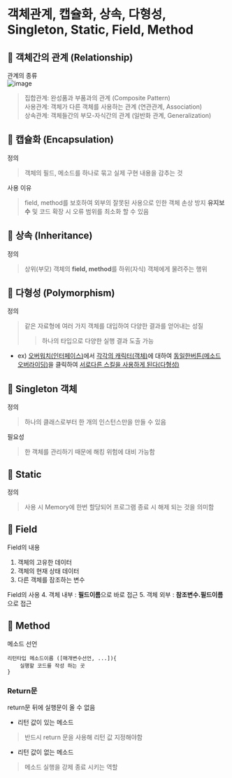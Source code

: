 객체관계, 캡슐화, 상속, 다형성, Singleton, Static, Field, Method
==========================
## :wrench: 객체간의 관계 (Relationship)    
관계의 종류  
![image](https://user-images.githubusercontent.com/96763658/172743351-8994c920-fa81-4b5e-a3b8-e527b2f3a699.png)
> 집합관계: 완성품과 부품과의 관계 (Composite Pattern)  
사용관계: 객체가 다른 객체를 사용하는 관계 (연관관계, Association)  
상속관계: 객체들간의 부모-자식간의 관계 (일반화 관계, Generalization)

## :wrench: 캡슐화 (Encapsulation)
정의
> 객체의 필드, 메소드를 하나로 묶고 실제 구현 내용을 감추는 것

사용 이유
> field, method를 보호하여 외부의 잘못된 사용으로 인한 객체 손상 방지
**유지보수** 및 코드 확장 시 오류 범위를 최소화 할 수 있음

## :wrench: 상속 (Inheritance)
정의
> 상위(부모) 객체의 **field, method**를 하위(자식) 객체에게 물려주는 행위

## :wrench: 다형성 (Polymorphism)
정의
> 같은 자료형에 여러 가지 객체를 대입하여 다양한 결과를 얻어내는 성질
>> 하나의 타입으로 다양한 실행 결과 도출 가능  

* ex) <u>오버워치(인터페이스)</u>에서 <u>각각의 캐릭터(객체)</u>에 대하여 <u>동일한버튼(메소드 오버라이딩)</u>을 클릭하여 <u>서로다른 스킬을 사용하게 된다(다형성)</u>

## :wrench: Singleton 객체
정의
> 하나의 클래스로부터 한 개의 인스턴스만을 만들 수 있음

필요성
> 한 객체를 관리하기 때문에 해킹 위험에 대비 가능함

## :wrench: Static
정의
> 사용 시 Memory에 한번 할당되어 프로그램 종료 시 해제 되는 것을 의미함

## :wrench: Field
Field의 내용
1. 객체의 고유한 데이터
2. 객체의 현재 상태 데이터
3. 다른 객체를 잠조하는 변수

Field의 사용
4. 객체 내부 :  **필드이름**으로 바로 접근
5. 객체 외부 : **참조변수.필드이름**으로 접근 

## :wrench: Method
메소드 선언
 ```
 리턴타입 메소드이름 ([매개변수선언, ...]){
	 실행할 코드를 작성 하는 곳
 }
```
### Return문
return문 뒤에 실행문이 올 수 없음
* 리턴 값이 있는 메소드
> 반드시 return 문을 사용해 리턴 값 지정해야함

* 리턴 값이 없는 메소드
> 메소드 실행을 강제 종료 시키는 역할
